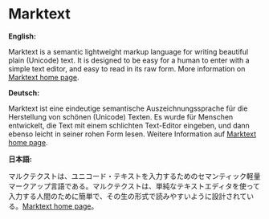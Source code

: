 
Marktext
========

__English:__

Marktext is a semantic lightweight markup language for writing beautiful plain
(Unicode) text.  It is designed to be easy for a human to enter with a simple
text editor, and easy to read in its raw form. More information on [Marktext
home page][].

__Deutsch:__

Marktext ist eine eindeutige semantische Auszeichnungssprache für die
Herstellung von schönen (Unicode) Texten. Es wurde für Menschen entwickelt, die
Text mit einem schlichten Text-Editor eingeben, und dann ebenso leicht in
seiner rohen Form lesen. Weitere Information auf [Marktext home page][].

__日本語:__

マルクテクストは、ユニコード・テキストを入力するためのセマンティック軽量マークアップ言語である。マルクテクストは、単純なテキストエディタを使って入力する人間のために簡単で、その生の形式で読みやすいように設計されている。[Marktext home page][]。

[Marktext home page]: http://www.marktext.org
